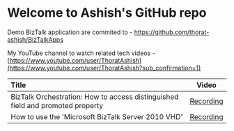 # Welcome to Ashish's GitHub repo

Demo BizTalk application are commited to - https://github.com/thorat-ashish/BizTalkApps

My YouTube channel to watch related tech videos - [https://www.youtube.com/user/ThoratAshish](https://www.youtube.com/user/ThoratAshish?sub_confirmation=1)


|     Title     | Video |
|     :---    | :---:       |
| BizTalk Orchestration: How to access distinguished field and promoted property   |      [Recording](https://www.youtube.com/watch?v=Tjxnio9eHr8)   |
| How to use the 'Microsoft BizTalk Server 2010 VHD'   |      [Recording](https://www.youtube.com/watch?v=91apUw7pfOA)   |

